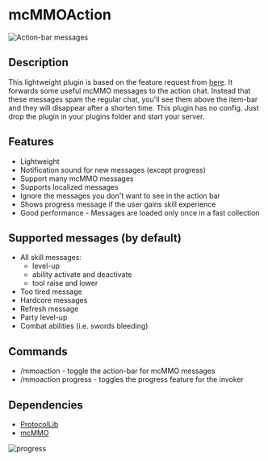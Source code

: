 # mcMMOAction

![Action-bar messages](https://i.imgur.com/QYvRTRA.png)

## Description

This lightweight plugin is based on the feature request from [here](https://github.com/mcMMO-Dev/mcMMO/issues/2659).
It forwards some useful mcMMO messages to the action chat. Instead that these messages spam the regular chat,
you'll see them above the item-bar and they will disappear after a shorten time. This plugin has no config. Just drop
the plugin in your plugins folder and start your server.

## Features

* Lightweight
* Notification sound for new messages (except progress)
* Support many mcMMO messages
* Supports localized messages
* Ignore the messages you don't want to see in the action bar
* Shows progress message if the user gains skill experience
* Good performance - Messages are loaded only once in a fast collection

## Supported messages (by default)

* All skill messages:
    * level-up
    * ability activate and deactivate
    * tool raise and lower
* Too tired message
* Hardcore messages
* Refresh message
* Party level-up
* Combat abilities (i.e. swords bleeding)

## Commands

* /mmoaction - toggle the action-bar for mcMMO messages
* /mmoaction progress - toggles the progress feature for the invoker

## Dependencies

* [ProtocolLib](https://dev.bukkit.org/bukkit-plugins/protocollib)
* [mcMMO](https://dev.bukkit.org/bukkit-plugins/mcmmo)

![progress](https://user-images.githubusercontent.com/6004542/30592754-0c7b1706-9d16-11e7-8136-cccde2296446.png)
